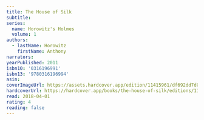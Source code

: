 ```yaml
---
title: The House of Silk
subtitle:
series:
  name: Horowitz's Holmes
  volume: 1
authors:
  - lastName: Horowitz
    firstName: Anthony
narrators:
yearPublished: 2011
isbn10: '0316196991'
isbn13: '9780316196994'
asin:
coverImageUrl: https://assets.hardcover.app/edition/11415961/df692dd7d05bffe3962553e16f8fb48d4d9b6d95.jpeg
hardcoverUrl: https://hardcover.app/books/the-house-of-silk/editions/11415961
read: 2018-04-01
rating: 4
reading: false
---
```

